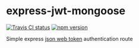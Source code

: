 # express-jwt-mongoose

[![Travis CI status](https://travis-ci.org/danielrw7/express-jwt-mongoose.svg)](https://travis-ci.org/danielrw7/express-jwt-mongoose) [![npm version](https://badge.fury.io/js/express-jwt-mongoose.svg)](https://www.npmjs.com/package/express-jwt-mongoose)

Simple express [json web token](http://jwt.io/) authentication route
